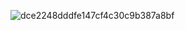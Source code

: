 ![dce2248dddfe147cf4c30c9b387a8bf](https://github.com/half-drop/seLearningProject/assets/39797906/909f3f07-75c0-4fff-b92c-b4e93181020b)
